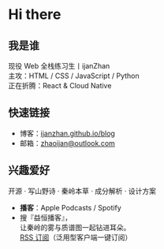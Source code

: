# Hi there

## 我是谁
现役 Web 全栈练习生丨ijanZhan  
主攻：HTML / CSS / JavaScript / Python  
正在折腾：React & Cloud Native

## 快速链接
- 博客：[ijanzhan.github.io/blog](https://ijanzhan.github.io/blog)
- 邮箱：[zhaoijan@outlook.com](mailto:zhaoijan@outlook.com)

## 兴趣爱好
开源 · 写山野诗 · 秦岭本草 · 成分解析 · 设计方案

- **播客**：Apple Podcasts / Spotify
- 搜『益恒播客』，  
  让秦岭的雾与质谱图一起钻进耳朵。  
  [RSS 订阅](https://anchor.fm/s/108fef5d4/podcast/rss)（泛用型客户端一键订阅）

